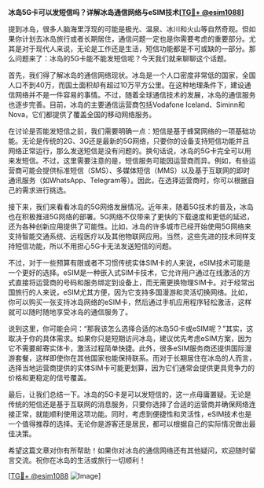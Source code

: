 **冰岛5G卡可以发短信吗？详解冰岛通信网络与eSIM技术[[TG💪+ @esim1088](https://t.me/s/esim1088)]**

提到冰岛，很多人脑海里浮现的可能是极光、温泉、冰川和火山等自然奇观。但如果你计划去冰岛旅行或者长期居住，通信问题一定也是你需要考虑的重要部分。尤其是对于现代人来说，无论是工作还是生活，短信功能都是不可或缺的一部分。那么问题来了：冰岛的5G卡能不能发短信呢？今天我们就来聊聊这个话题。

首先，我们得了解冰岛的通信网络现状。冰岛是一个人口密度非常低的国家，全国人口不到40万，而国土面积却有超过10万平方公里。在这种地理条件下，建设通信网络并不是一件容易的事情。不过，随着全球通信技术的发展，冰岛的通信服务也逐步完善。目前，冰岛的主要通信运营商包括Vodafone Iceland、Siminn和Nova，它们都提供了覆盖全国的移动网络服务。

在讨论是否能发短信之前，我们需要明确一点：短信是基于蜂窝网络的一项基础功能。无论是传统的2G、3G还是最新的5G网络，只要你的设备支持短信功能并且网络正常运行，那么发送短信是没有问题的。换句话说，冰岛的5G卡完全可以用来发短信。不过，这里需要注意的是，短信服务可能因运营商而异。例如，有些运营商可能会提供标准短信（SMS）、多媒体短信（MMS）以及基于互联网的即时通讯服务（如WhatsApp、Telegram等）。因此，在选择运营商时，你可以根据自己的需求进行挑选。

接下来，我们来看看冰岛的5G网络发展情况。近年来，随着5G技术的普及，冰岛也在积极推进5G网络的部署。5G网络不仅带来了更快的下载速度和更低的延迟，还为各种创新应用提供了可能性。比如，冰岛的许多城市已经开始使用5G网络来支持智能交通系统、远程医疗以及其他物联网应用。当然，这些先进的技术同样支持短信功能，所以不用担心5G卡无法发送短信的问题。

不过，对于一些预算有限或者不习惯传统实体SIM卡的人来说，eSIM技术可能是一个更好的选择。eSIM是一种嵌入式SIM卡技术，它允许用户通过在线激活的方式直接将运营商的号码和服务绑定到设备上，而无需更换物理SIM卡。对于经常出国旅行的人来说，eSIM尤其方便，因为它支持多国漫游和灵活切换网络。比如，你可以购买一张支持冰岛网络的eSIM卡，然后通过手机应用程序轻松激活，这样就可以随时随地享受冰岛的通信服务了。

说到这里，你可能会问：“那我该怎么选择合适的冰岛5G卡或eSIM呢？”其实，这取决于你的具体需求。如果你只是短期访问冰岛，建议优先考虑eSIM方案，因为它不需要邮寄实体卡，激活过程简单快捷。此外，很多eSIM服务商还提供国际漫游套餐，这样即使你在其他国家也能保持联系。而对于长期居住在冰岛的人而言，选择当地运营商提供的实体SIM卡可能更划算，因为它们通常会提供更具竞争力的价格和更稳定的信号覆盖。

最后，让我们总结一下。冰岛的5G卡是可以发短信的，这一点毋庸置疑。无论是传统的短信还是基于互联网的消息服务，只要你选择了合适的运营商并确保网络连接正常，就能顺利使用这项功能。同时，考虑到便捷性和灵活性，eSIM技术也是一个值得推荐的选择。无论你是游客还是居民，都可以根据自己的实际情况做出最佳决策。

希望这篇文章对你有所帮助！如果你对冰岛的通信网络还有其他疑问，欢迎随时留言交流。祝你在冰岛的生活或旅行一切顺利！

[[TG💪+ @esim1088](https://t.me/s/esim1088) ![Image](https://i.postimg.cc/4NQfJmqS/Snipaste-2025-05-13-00-14-12.png)]